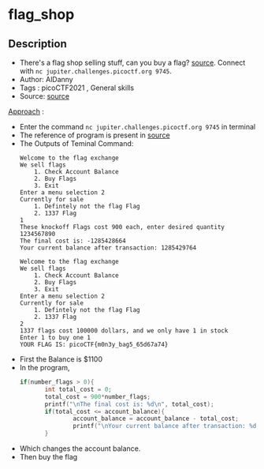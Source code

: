 # flag_shop

## Description
- There's a flag shop selling stuff, can you buy a flag? [source](./source.c). Connect with `nc jupiter.challenges.picoctf.org 9745`.
- Author: AlDanny
- Tags  : picoCTF2021 , General skills
- Source: [source](./source.c)

<ins>Approach</ins> :
- Enter the command `nc jupiter.challenges.picoctf.org 9745` in terminal
- The reference of program is present in [source](./source.c)
- The Outputs of Teminal Command:
	```text
	Welcome to the flag exchange
	We sell flags
		1. Check Account Balance
		2. Buy Flags
		3. Exit
	Enter a menu selection 2
	Currently for sale
		1. Defintely not the flag Flag
		2. 1337 Flag
	1
	These knockoff Flags cost 900 each, enter desired quantity
	1234567890
	The final cost is: -1285428664
	Your current balance after transaction: 1285429764

	Welcome to the flag exchange
	We sell flags
		1. Check Account Balance
		2. Buy Flags
		3. Exit
	Enter a menu selection 2
	Currently for sale
		1. Defintely not the flag Flag
		2. 1337 Flag
	2
	1337 flags cost 100000 dollars, and we only have 1 in stock
	Enter 1 to buy one 1
	YOUR FLAG IS: picoCTF{m0n3y_bag5_65d67a74}	
	```
- First the Balance is $1100
- In the program,
  ```c
  if(number_flags > 0){
         int total_cost = 0;
         total_cost = 900*number_flags;
         printf("\nThe final cost is: %d\n", total_cost);
         if(total_cost <= account_balance){
                 account_balance = account_balance - total_cost;
                 printf("\nYour current balance after transaction: %d\n\n", account_balance);
         }
  ```
- Which changes the account balance.
- Then buy the flag
